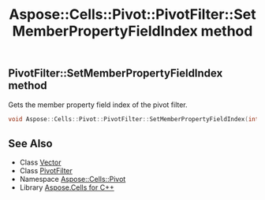 ﻿---
title: Aspose::Cells::Pivot::PivotFilter::SetMemberPropertyFieldIndex method
linktitle: SetMemberPropertyFieldIndex
second_title: Aspose.Cells for C++ API Reference
description: 'Aspose::Cells::Pivot::PivotFilter::SetMemberPropertyFieldIndex method. Gets the member property field index of the pivot filter in C++.'
type: docs
weight: 2600
url: /cpp/aspose.cells.pivot/pivotfilter/setmemberpropertyfieldindex/
---
## PivotFilter::SetMemberPropertyFieldIndex method


Gets the member property field index of the pivot filter.

```cpp
void Aspose::Cells::Pivot::PivotFilter::SetMemberPropertyFieldIndex(int32_t value)
```

## See Also

* Class [Vector](../../../aspose.cells/vector/)
* Class [PivotFilter](../)
* Namespace [Aspose::Cells::Pivot](../../)
* Library [Aspose.Cells for C++](../../../)
